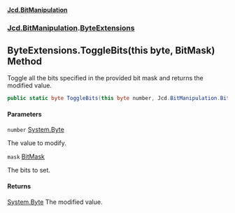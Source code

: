 #### [Jcd.BitManipulation](index 'index')
### [Jcd.BitManipulation](Jcd.BitManipulation 'Jcd.BitManipulation').[ByteExtensions](Jcd.BitManipulation.ByteExtensions 'Jcd.BitManipulation.ByteExtensions')

## ByteExtensions.ToggleBits(this byte, BitMask) Method

Toggle all the bits specified in the provided bit mask and returns the modified value.

```csharp
public static byte ToggleBits(this byte number, Jcd.BitManipulation.BitMask mask);
```
#### Parameters

<a name='Jcd.BitManipulation.ByteExtensions.ToggleBits(thisbyte,Jcd.BitManipulation.BitMask).number'></a>

`number` [System.Byte](https://docs.microsoft.com/en-us/dotnet/api/System.Byte 'System.Byte')

The value to modify.

<a name='Jcd.BitManipulation.ByteExtensions.ToggleBits(thisbyte,Jcd.BitManipulation.BitMask).mask'></a>

`mask` [BitMask](Jcd.BitManipulation.BitMask 'Jcd.BitManipulation.BitMask')

The bits to set.

#### Returns
[System.Byte](https://docs.microsoft.com/en-us/dotnet/api/System.Byte 'System.Byte')
The modified value.